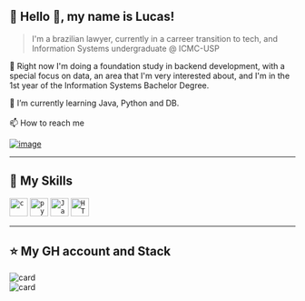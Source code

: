  


## 🌃 Hello 👋, my name is <strong>Lucas!</strong>

> I'm a brazilian lawyer, currently in a carreer transition to tech, and Information Systems undergraduate @ ICMC-USP

🔭 Right now I'm doing a foundation study in backend development, with a special focus on data,  an area that I'm very interested about, and I'm in the 1st year of the Information Systems Bachelor Degree.

🌱 I’m currently learning Java, Python and DB.
<br><br>
📫 How to reach me

</p>

 [![image](https://img.shields.io/badge/LinkedIn-0077B5?style=for-the-badge&logo=linkedin&logoColor=white)](https://www.linkedin.com/in/lucasloureiror/)

</p> 

----

## 🚀 My Skills

<code><img height="32" src="https://img.shields.io/badge/C-00599C?style=for-the-badge&logo=c&logoColor=white" alt="c"/></code>
<code><img height="32" src="https://img.shields.io/badge/Python-14354C?style=for-the-badge&logo=python&logoColor=white" alt="python"/></code>
<code><img height="32" src="https://img.shields.io/badge/Java-ED8B00?style=for-the-badge&logo=java&logoColor=white" alt="Java"/></code>
<code><img height="32" src="https://img.shields.io/badge/HTML5-E34F26?style=for-the-badge&logo=html5&logoColor=white" alt="HTML"/></code>



---

## ⭐ My GH account and Stack
![card](https://github-readme-stats.vercel.app/api/top-langs/?username=lucasloureiror&hide=html&layout=compact&theme=tokyonight)
<br>
![card](https://github-readme-stats.vercel.app/api?username=lucasloureiror&theme=tokyonight)
